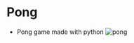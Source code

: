 # Pong
- Pong game made with python
![pong](https://user-images.githubusercontent.com/34132948/152906397-346807db-865b-4428-a261-7ac56631a2a3.png)
